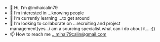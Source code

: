 - 👋 Hi, I’m @mihaicalin79
- 👀 I’m interested in ...knowing people
- 🌱 I’m currently learning ...to get around
- 💞️ I’m looking to collaborate on ...recruiting and project management(yes...i am a sourcing specialist what can i do about it....:))
- 📫 How to reach me ...mihai79calin@gmail.com

<!---
mihaicalin79/mihaicalin79 is a ✨ special ✨ repository because its `README.md` (this file) appears on your GitHub profile.
You can click the Preview link to take a look at your changes.
--->
